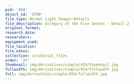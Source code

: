 ```yaml
---
pid: '454'
object_id: '3799'
file_type: Normal Light Images›Details
file_description: Allegory of the Five Senses - Detail 2
original_format:
research_date:
researchers:
equipment_used:
file_location:
file_notes:
collection: curatorial_files
order: '37'
thumbnail: img/derivatives/simple/454/thumbnail.jpg
fullwidth: img/derivatives/simple/454/fullwidth.jpg
full: img/derivatives/simple/454/fullwidth.jpg
---
```

